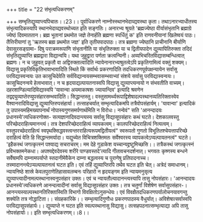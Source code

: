 +++
title = "22 संभृत्यधिकरणम्"

+++
सम्भृतिद्युव्याप्त्यपिचातः।।23।। पूर्वाधिकरणे नाम्नोस्स्थानभेदाव्द्यवस्था कृता। तथाऽनारभ्याधीतस्य संभृत्यादिकस्यापि स्थानभेदाव्द्यवस्थोच्यत इति सङ्गतिः। अनारभ्य श्रूयते 'ब्रह्मज्येष्ठा वीर्यासंभृतानि ब्रह्माग्रे ज्येष्ठं दिवमाततान। ब्रह्म भूतानां प्रथमोत जज्ञे तेनार्हति ब्रह्मणा स्पर्धितुं क' इति राणवनीयानां खिलेष्वयं पाठः। तैत्तिरीयाणां तु 'ऋतस्य ब्रह्म प्रथमोत जज्ञ' इति तृतीयपादपाठः। तत्र ब्रह्मणा ज्येष्ठानि प्राचीनानि बीर्याणि देवासुरसङ्ग्रामा- दिषु पराक्रमरूपाणि संभृतानीति या संभृतिरुक्ता या च द्वितीयपादेन द्युव्यापितिरुक्ता तदिदं संभृतिद्युव्याप्ति ब्रह्मद्वारा विद्यान्वयि। यथा जुहूद्वारा पर्णता क्रत्वन्यिनी। अव्यभिचरितविद्यासम्बन्धित्वात् ब्रह्मणः। न च जुहूवत् प्रकृतौ वा अद्विरुक्तात्वादिति न्यायेनानारभ्यश्रुतत्वेऽपि प्रकृतिगामित्वं वक्तुं शक्यम्। विद्यासु प्रकृतिविकृतिभावाभावादिति स्थिते किं सर्वार्थः प्रकरणादिति तदधिकरणपूर्वपक्षन्यायेन सर्वासु परविद्यास्वन्वयः उत कासुचिदेवेति सर्वविद्यान्वयसम्भवासम्भवाभ्यां संशये सर्वासु परविद्यास्वन्वयः। कासुचिदनन्वये हेत्वभावात्। न च हृदयाद्यल्पायतनास्वपि विद्यासु द्युव्याप्त्यन्वयो न संभवतीति वाच्यम्। दहरशाण्डिल्यादिविद्यास्वपि 'यावान्वा अयमाकाषशः ज्यायान्दिव' इत्यादि श्रवणेन तद्वद्द्युव्याप्तेरप्युपसंहारसम्भवादिति। सिद्धान्तस्तु। वस्तुसामर्थ्यरूपाद्विशेषादल्पस्थानव्यतिरिक्तास्वेव वैश्वानरादिविद्यासु द्युव्याप्तिरुपसंहार्या। तत्साहचर्यात् सम्भृत्यादिकमपि तत्रैवोपसंहार्यम्। 'यावान्वा' इत्यादिकं तु उपास्यमहिमख्यापनार्थं नोपास्यगुणसमर्पणार्थमिति न विरोधः। नन्वेवं" सति 'आनन्दादयः प्रधानस्ये'त्यधिकरणोक्त- सत्यज्ञानादिवदान्त्यस्य सर्वासु विद्यासूपसंहारः कथं घटते। देशकालवस्तु परिच्छेदराहित्यमानन्त्यं। तत्र देशपरिच्छेदराहित्यं व्यापकत्वम्। कालपरिच्छेदराहित्यं नित्यत्वम्। वस्तुपरच्छेदराहित्यं स्वपृथक्सिद्धवस्त्वन्तरराहित्यरूपमद्वितीयत्वं" स्वरूपतो गुणतो विभूतितश्चेयत्तापरिच्छे दराहित्यं वेति हि सिद्धान्तमर्यादा। यद्युच्येत विचित्रशक्तिमतः सर्वेश्वरस्य व्यापकत्वेऽप्यल्पायतनत्वं" घटते। 'इहैकस्थं जगत्कृत्स्नं पश्याद्य सचराचरम्। मम देहे गुडाकेश यच्चान्यद्द्रष्टुमिच्छसि।। तत्रैकस्थं जगत्कृत्स्नं प्रविभक्तमनेकधा। अपश्यद्देवदेवस्य शरीरे पाण्डवस्तदे'त्यादि गीतावचनदर्शनात्। भगवतः कृष्णस्य बन्धने सर्वेषामपि दाम्नामपर्याप्ते स्तदानीमेवैकेन दाम्ना बद्धत्वस्य च पुराणेषु प्रतिपादनाच्च। तस्मादानन्त्येऽप्यल्पायतनत्वं घटत इति। एवं तर्हि द्युव्याप्तिरपि तथैव घटत इति चेत्। अत्रेदं समाधानम्। न्यायनिष्ठे शास्रे केवलपुराणेतिहासावलम्बनः परिहारो न हृदयङ्गम इति न्यायमनुसृत्य द्युव्याप्त्यादीनामल्पस्थानास्वनुपसंहार उक्तः। एवं च न्यायतौल्यादानन्त्यस्यापि तासु नोपसंहारः। 'आनन्दादयः प्रधानस्ये'त्यधिकरणे आनन्दत्वादीनां सर्वासु विद्यासूपसंहार उक्तः। तत्र चतुर्णां विशेषेण सर्वासुपसंहार-। आनन्त्यस्याल्पस्थानतिरिक्तास्विति विभागो विवक्षितोऽनुसन्धेयः। एवं विवक्षैतदधिकरणपर्यालोचनयावगन्तु शक्येति तत्र नोद्धाटिता।। संग्रहकारिके।। सम्भृत्यादिगुणौधः प्रकरणपाठस्य वैधुर्यात्। अविशेषात्सर्वास्वपि परविद्यासूपसंहार्यः।। द्युव्याप्ते न घटत इति स्वल्पस्थानासु विद्यासु। तत्सहपठनात्सम्भृत्याद्या अपि तासु नोपसंहार्याः।। इति सम्भृत्यधिकरणम्।।8।।
